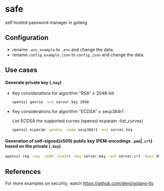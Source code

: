 # safe

self hosted password manager in golang

## Configuration

- rename `.env_example` to `.env` and change the data.
- rename `config_example.json` to `config.json` and change the data.

## Use cases

#### Generate private key (`.key`)

* Key considerations for algorithm "RSA" ≥ 2048-bit

  ```bash
  openssl genrsa -out server.key 2048
  ```

* Key considerations for algorithm "ECDSA" ≥ secp384r1

  List ECDSA the supported curves (openssl ecparam -list_curves)

  ```bash
  openssl ecparam -genkey -name secp384r1 -out server.key
  ```

#### Generation of self-signed(x509) public key (PEM-encodings `.pem`|`.crt`) based on the private (`.key`)

```bash
openssl req -new -x509 -sha256 -key server.key -out server.crt -days 3650
```

## References

For more examples on security, watch https://github.com/denji/golang-tls